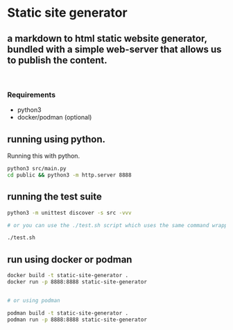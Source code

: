 # Static site generator

## a markdown to html static website generator, bundled with a simple web-server that allows us to publish the content.

<br>

### Requirements

- python3
- docker/podman (optional)

## running using python.
Running this with python.

```bash
python3 src/main.py
cd public && python3 -m http.server 8888
```


## running the test suite

```bash
python3 -m unittest discover -s src -vvv

# or you can use the ./test.sh script which uses the same command wrapped in a bash script..

./test.sh
```

## run using docker or podman

```bash
docker build -t static-site-generator .
docker run -p 8888:8888 static-site-generator


# or using podman

podman build -t static-site-generator . 
podman run -p 8888:8888 static-site-generator
```